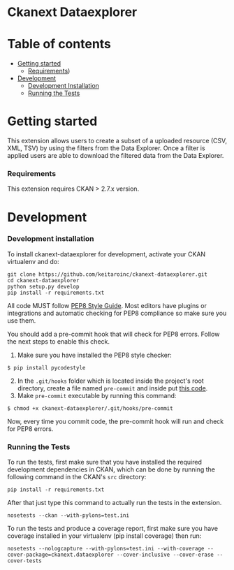 # Ckanext Dataexplorer


# Table of contents
  - [Getting started](#getting-started)
     - [Requirements](#requirements))
 - [Development](#development)
     - [Development Installation](#development-installation)
     - [Running the Tests](#running-the-tests)


# Getting started
This extension allows users to create a subset of a uploaded resource (CSV, XML, TSV) by using the filters from the Data Explorer.
Once a filter is applied users are able to download the filtered data from the Data Explorer.

### Requirements

This extension requires CKAN > 2.7.x version.

# Development

### Development installation

To install ckanext-dataexplorer for development, activate your CKAN virtualenv
and do:

```
git clone https://github.com/keitaroinc/ckanext-dataexplorer.git
cd ckanext-dataexplorer
python setup.py develop
pip install -r requirements.txt
```

All code MUST follow [PEP8 Style Guide](https://www.python.org/dev/peps/pep-0008/). Most editors have plugins or integrations and automatic checking for PEP8 compliance so make sure you use them.

You should add a pre-commit hook that will
check for PEP8 errors. Follow the next steps to enable this check.

1. Make sure you have installed the PEP8 style checker:
```
$ pip install pycodestyle
```
2. In the `.git/hooks` folder which is located inside the project's root
directory, create a file named `pre-commit` and inside put [this code](https://github.com/keitaroinc/pep8-git-hook/blob/master/pre-commit).
3. Make `pre-commit` executable by running this command:
```
$ chmod +x ckanext-dataexplorer/.git/hooks/pre-commit
```
Now, every time you commit code, the pre-commit hook will run and check for
PEP8 errors.

### Running the Tests

To run the tests, first make sure that you have installed the required
development dependencies in CKAN, which can be done by running the following
command in the CKAN's `src` directory:

```
pip install -r requirements.txt
```

After that just type this command to actually run the tests in the extension.

```
nosetests --ckan --with-pylons=test.ini
```
To run the tests and produce a coverage report, first make sure you have coverage installed in your virtualenv (pip install coverage) then run:

```
nosetests --nologcapture --with-pylons=test.ini --with-coverage --cover-package=ckanext.dataexplorer --cover-inclusive --cover-erase --cover-tests
```
